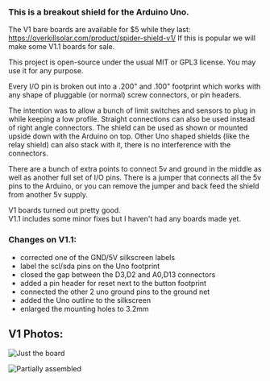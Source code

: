 ### This is a breakout shield for the Arduino Uno.

The V1 bare boards are available for $5 while they last: https://overkillsolar.com/product/spider-shield-v1/ If this is popular we will make some V1.1 boards for sale.

This project is open-source under the usual MIT or GPL3 license. You may use it for any purpose.
 
Every I/O pin is broken out into a .200" and .100" footprint which works with any shape of pluggable (or normal) screw connectors, or pin headers.

The intention was to allow a bunch of limit switches and sensors to plug in while keeping a low profile. Straight connections can also be used instead of right angle connectors. The shield can be used as shown or mounted upside down with the Arduino on top. Other Uno shaped shields (like the relay shield) can also stack with it, there is no interference with the connectors.

There are a bunch of extra points to connect 5v and ground in the middle as well as another full set of I/O pins. There is a jumper that connects all the 5v pins to the Arduino, or you can remove the jumper and back feed the shield from another 5v supply.


V1 boards turned out pretty good.    
V1.1 includes some minor fixes but I haven't had any boards made yet.    

### Changes on V1.1:    
- corrected one of the GND/5V silkscreen labels
- label the scl/sda pins on the Uno footprint
- closed the gap between the D3,D2 and A0,D13 connectors
- added a pin header for reset next to the button footprint
- connected the other 2 uno ground pins to the ground net
- added the Uno outline to the silkscreen
- enlarged the mounting holes to 3.2mm

## V1 Photos:    
![Just the board](https://github.com/FurTrader/uno-SPIDER-SHIELD-/blob/main/Photos_V1/IMG_7065.JPG)

![Partially assembled](https://github.com/FurTrader/uno-SPIDER-SHIELD-/blob/main/Photos_V1/IMG_7060.JPG)
